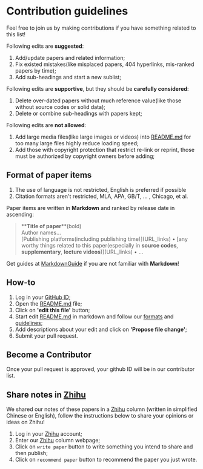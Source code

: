 # Contribution guidelines

Feel free to join us by making contributions if you have something related to this list!  

Following edits are **suggested**:

1. Add/update papers and related information;
2. Fix existed mistakes(like misplaced papers, 404 hyperlinks, mis-ranked papers by time);
3. Add sub-headings and start a new sublist;

Following edits are **supportive**, but they should be **carefully considered**:

1. Delete over-dated papers without much reference value(like those without source codes or solid data);
2. Delete or combine sub-headings with papers kept;

Following edits are **not allowed**:

1. Add large media files(like large images or videos) into [README.md](https://github.com/Peldom/papers_for_protein_design_using_DL/blob/main/README.md) for too many large files highly reduce loading speed;
2. Add those with copyright protection that restrict re-link or reprint, those must be authorized by copyright owners before adding;

## Format of paper items

1. The use of language is not restricted, English is preferred if possible
2. Citation formats aren't restricted, MLA, APA, GB/T, ... , Chicago, et al.

Paper items are written in **Markdown** and ranked by release date in ascending:
>\*\***Title of paper**\*\*(bold)  
Author names...  
[Publishing platforms(including publishing time)]\(URL_links) • [any worthy things related to this paper(especially in **source codes**, **supplementary**, **lecture videos**)]\(URL_links) •  ...  

Get guides at [MarkdownGuide](https://www.markdownguide.org/getting-started/) if you are not familiar with **Markdown**!

## How-to

1. Log in your [GitHub ID](https://github.com/);
2. Open the [README.md](https://github.com/Peldom/papers_for_protein_design_using_DL/blob/main/README.md) file;
3. Click on **'edit this file'** button;
4. Start edit [README.md](https://github.com/Peldom/papers_for_protein_design_using_DL/blob/main/README.md) in markdown and follow our [formats](#format-of-paper-items) and [guidelines](#contribution-guidelines);
5. Add descriptions about your edit and click on **'Propose file change'**;
6. Submit your pull request.

## Become a Contributor

Once your pull request is approved, your github ID will be in our contributor list.

## Share notes in [Zhihu](https://www.zhihu.com/column/c_1475864742820929537)

We shared our notes of these papers in a [Zhihu](https://www.zhihu.com/column/c_1475864742820929537) column (written in simplified Chinese or English), follow the instructions below to share your opinions or ideas on Zhihu!

1. Log in your [Zhihu](https://www.zhihu.com/) account;
2. Enter our [Zhihu](https://www.zhihu.com/column/c_1475864742820929537) column webpage;
3. Click on `write paper` button to write something you intend to share and then publish;
4. Click on `recommend paper` button to recommend the paper you just wrote.
